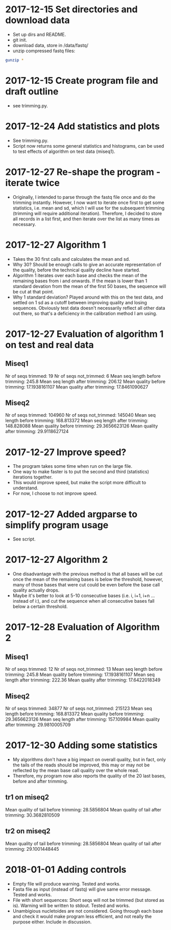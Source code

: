 # 2017-12-15 Set directories and download data
* Set up dirs and README.
* git init.
* download data, store in /data/fastq/
* unzip compressed fastq files:

```sh
gunzip *
```

# 2017-12-15 Create program file and draft outline
* see trimming.py.

# 2017-12-24 Add statistics and plots
* See trimming.py.
* Script now returns some general statistics and histograms, can be used to test effects of algorithm on test data (miseq1).

# 2017-12-27 Re-shape the program - iterate twice
* Originally, I intended to parse through the fastq file once and do the trimming instantly. However, I now want to iterate once first to get some statistics, i.e. mean and sd, which I will use for the subsequent trimming (trimming will require additional iteration). Therefore, I decided to store all records in a list first, and then iterate over the list as many times as necessary.

# 2017-12-27 Algorithm 1
* Takes the 30 first calls and calculates the mean and sd.
* Why 30? Should be enough calls to give an accurate representation of the quality, before the technical quality decline have started.
* Algorithm 1 iterates over each base and checks the mean of the remaining bases from i and onwards. If the mean is lower than 1 standard devation from the mean of the first 50 bases, the sequence will be cut at that point.
* Why 1 standard deviation? Played around with this on the test data, and settled on 1 sd as a cutoff between improving quality and losing sequences. Obviously test data doesn't necessarily reflect all other data out there, so that's a deficiency in the calibration method I am using.

# 2017-12-27 Evaluation of algorithm 1 on test and real data

## Miseq1
Nr of seqs trimmed: 19
Nr of seqs not_trimmed: 6
Mean seq length before trimming: 245.8
Mean seq length after trimming: 206.12
Mean quality before trimming: 17.1938161107
Mean quality after trimming: 17.8461090627

## Miseq2
Nr of seqs trimmed: 104960
Nr of seqs not_trimmed: 145040
Mean seq length before trimming: 168.813372
Mean seq length after trimming: 148.828088
Mean quality before trimming: 29.3656623126
Mean quality after trimming: 29.9118627124

# 2017-12-27 Improve speed?
* The program takes some time when run on the large file.
* One way to make faster is to put the second and third (statistics) iterations together.
* This would improve speed, but make the script more difficult to understand.
* For now, I choose to not improve speed.

# 2017-12-27 Added argparse to simplify program usage
* See script.

# 2017-12-27 Algorithm 2
* One disadvantage with the previous method is that all bases will be cut once the mean of the remaining bases is below the threshold, however, many of those bases that were cut could be even before the base call quality actually drops.
* Maybe it's better to look at 5-10 consecutive bases (i.e. i, i+1, i+n ... instead of i:), and cut the sequence when all consecutive bases fall below a certain threshold.

# 2017-12-28 Evaluation of Algorithm 2

## Miseq1
Nr of seqs trimmed: 12
Nr of seqs not_trimmed: 13
Mean seq length before trimming: 245.8
Mean quality before trimming: 17.1938161107
Mean seq length after trimming: 222.36
Mean quality after trimming: 17.6422018349

## Miseq2
Nr of seqs trimmed: 34877
Nr of seqs not_trimmed: 215123
Mean seq length before trimming: 168.813372
Mean quality before trimming: 29.3656623126
Mean seq length after trimming: 157.109984
Mean quality after trimming: 29.9810005709


# 2017-12-30 Adding some statistics
* My algorithms don't have a big impact on overall quality, but in fact, only the tails of the reads should be improved, this may or may not be reflected by the mean base call quality over the whole read.
* Therefore, my program now also reports the quality of the 20 last bases, before and after trimming.

## tr1 on miseq2
Mean quality of tail before trimming: 28.5856804
Mean quality of tail after trimming: 30.3682810509
## tr2 on miseq2
Mean quality of tail before trimming: 28.5856804
Mean quality of tail after trimming: 29.1001448445

# 2018-01-01 Adding controls
* Empty file will produce warning. Tested and works.
* Fasta file as input (instead of fastq) will give same error message. Tested and works.
* File with short sequences: Short seqs will not be trimmed (but stored as is). Warning will be written to stdout. Tested and works.
* Unambigious nucletoides are not considered. Going through each base and check it would make program less efficient, and not really the purpose either. Include in discussion.
